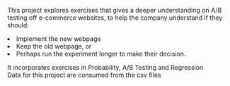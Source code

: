 This project explores exercises that gives a deeper understanding on A/B testing off e-commerce websites, to help the company understand if they should:
<li> Implement the new webpage </li>
<li> Keep the old webpage, or  </li>
<li> Perhaps run the experiment longer to make their decision. </li>

It incorporates exercises in Probability, A/B Testing and Regression
</br>
Data for this project are consumed from the csv files
